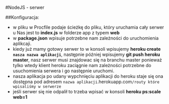 #NodeJS - serwer

##Konfiguracja:

* w pliku w Procfile podaje ścieżkę do pliku, który uruchamia cały serwer u Nas jest to **index.js** w folderze app z typem **web**
* w **package.json** wpisuje potrzebne nam zależności do uruchomienia aplikcaji.
* kiedy już mamy gotowy serwer to w konsoli wpisujemy **heroku create ```nasza nazwa aplikacji```**, następnie później wpisujemy **git push heroku master**, nasz serwer musi znajdowac się na branchu master
ponieważ tylko wtedy klient heroku zaciągnie nam zależności potrzebne do usuchomienia serwera i go następnie uruchomi.
* nasza aplikacja po udany wypchnięciu aplikacji do heroku staje się ona dostępna pod adresem ```nazwa aplikacji```.herokuapp.com```/routy które wpisaliśmy w serwerze```
* jeśli serwer się nie odpalił to trzeba wpisać w konsoli **heroku ps:scale web=1**